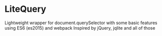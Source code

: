 # LiteQuery
Lightweight wrapper for document.querySelector with some basic features using ES6 (es2015) and webpack
Inspired by jQuery, jqlite and all of those
